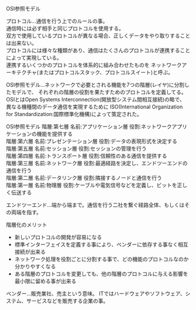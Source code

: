 OSI参照モデル

プロトコル…通信を行う上でのルールの事。<br>
通信時には必ず相手と同じプロトコルを使用する。<br>
双方で使用しているプロトコルが異なる場合、正しくデータをやり取りすることは出来ない。<br>
プロトコルには様々な種類があり、通信はたくさんのプロトコルが連携することによって実現している。<br>
連携するいくつかのプロトコルを体系的に組み合わせたものを
ネットワークアーキテクチャ(またはプロトコルスタック、プロトコルスイート)と呼ぶ。<br>

OSI参照モデル…ネットワークで必要とされる機能を7つの階層(レイヤ)に分割したモデルで、
それぞれの階層の役割を果たすためのプロトコルを定義してる。<br>
OSIとはOpen Systems Interconnection(開放型システム間相互接続)の略で、
異なる機種間のデータ通信を実現するために
ISO(International Organization for Standardization:国際標準化機構)によって策定された。<br>

OSI参照モデル
階層:第七層 名前:アプリケーション層 役割:ネットワークアプリケーションの機能を提供する<br>
階層:第六層 名前:プレゼンテーション層 役割:データの表現形式を決定する<br>
階層:第五層 名前:セッション層 役割:セッションの管理を行う<br>
階層:第四層 名前:トランスポート層 役割:信頼性のある通信を提供する<br>
階層:第三層 名前:ネットワーク層 役割:最適経路を決定し、エンドツーエンドの通信を行う<br>
階層:第二層 名前:データリンク層 役割:隣接するノードと通信を行う<br>
階層:第一層 名前:物理層 役割:ケーブルや電気信号などを定義し、ビットを正しく伝送する<br>

エンドツーエンド…端から端まで。通信を行う二社を繋ぐ経路全体、もしくはその両端を指す。<br>

階層化のメリット
- 新しいプロトコルの開発が容易になる
- 標準インターフェイスを定義する事により、ベンダーに依存する事なく相互接続が出来る
- ネットワーク処理を役割ごとに分割する事で、どの機能のプロトコルなのか分かりやすくなる
- ある階層のプロトコルを変更しても、他の階層のプロトコルに与える影響を最小限に留める事が出来る

ベンダー…販売業社、売主という意味。
ITではハードウェアやソフトウェア、システム、サービスなどを販売する企業の事。
